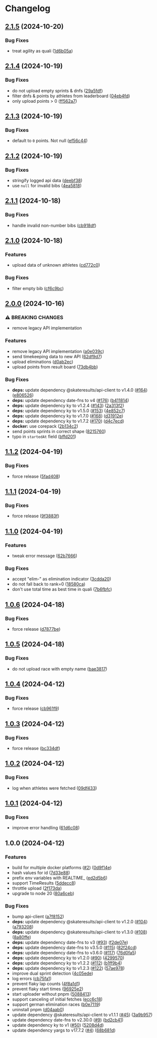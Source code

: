 # Changelog

## [2.1.5](https://github.com/skateresults/realtime-uploader/compare/v2.1.4...v2.1.5) (2024-10-20)


### Bug Fixes

* treat agility as quali ([1d6b05a](https://github.com/skateresults/realtime-uploader/commit/1d6b05a519ef9932751998c12b8e4635ce39e45d))

## [2.1.4](https://github.com/skateresults/realtime-uploader/compare/v2.1.3...v2.1.4) (2024-10-19)


### Bug Fixes

* do not upload empty sprints & dnfs ([29a5fdf](https://github.com/skateresults/realtime-uploader/commit/29a5fdfa65df8c10a9205161b650974a1095013e))
* filter dnfs & points by athletes from leaderboard ([04eb4fd](https://github.com/skateresults/realtime-uploader/commit/04eb4fdd8a4fcd816428f2b25ed46af88f11f477))
* only upload points &gt; 0 ([ff562a7](https://github.com/skateresults/realtime-uploader/commit/ff562a7b102b924ccce66c46700550a33e96141e))

## [2.1.3](https://github.com/skateresults/realtime-uploader/compare/v2.1.2...v2.1.3) (2024-10-19)


### Bug Fixes

* default to `0` points. Not null ([ef56c44](https://github.com/skateresults/realtime-uploader/commit/ef56c4437d2b936af5681a4209655d432765910c))

## [2.1.2](https://github.com/skateresults/realtime-uploader/compare/v2.1.1...v2.1.2) (2024-10-19)


### Bug Fixes

* stringify logged api data ([deebf38](https://github.com/skateresults/realtime-uploader/commit/deebf3828c8e31aa826c5ae7a2a623ae9148e40f))
* use `null` for invalid bibs ([4ea5818](https://github.com/skateresults/realtime-uploader/commit/4ea58189cf926e514efd5b38bd5f10e681e4e55a))

## [2.1.1](https://github.com/skateresults/realtime-uploader/compare/v2.1.0...v2.1.1) (2024-10-18)


### Bug Fixes

* handle invalid non-number bibs ([cb918df](https://github.com/skateresults/realtime-uploader/commit/cb918dfac26e73bdea8f21619d26fae291ca9b28))

## [2.1.0](https://github.com/skateresults/realtime-uploader/compare/v2.0.0...v2.1.0) (2024-10-18)


### Features

* upload data of unknown athletes ([cd772c0](https://github.com/skateresults/realtime-uploader/commit/cd772c070d6b11d5752a7d430fae2d603daec9ab))


### Bug Fixes

* filter empty bib ([cf6c9bc](https://github.com/skateresults/realtime-uploader/commit/cf6c9bc9523d537e3119c7192c214a9ddb71847f))

## [2.0.0](https://github.com/skateresults/realtime-uploader/compare/v1.1.2...v2.0.0) (2024-10-16)


### ⚠ BREAKING CHANGES

* remove legacy API implementation

### Features

* remove legacy API implementation ([a0e039c](https://github.com/skateresults/realtime-uploader/commit/a0e039c3b839ddc5740faaa84607ae443efb20cd))
* send timekeeping data to new API ([62df9d7](https://github.com/skateresults/realtime-uploader/commit/62df9d70ce4fe771b250de50d291477090371a1f))
* upload eliminations ([d0ab2ec](https://github.com/skateresults/realtime-uploader/commit/d0ab2ec232437bfe5a1a4b5c9444ad7a2370b9ec))
* upload points from result board ([73db4bb](https://github.com/skateresults/realtime-uploader/commit/73db4bba018c0dfb48c77d8cbfe6d258ac7fb555))


### Bug Fixes

* **deps:** update dependency @skateresults/api-client to v1.4.0 ([#164](https://github.com/skateresults/realtime-uploader/issues/164)) ([e806526](https://github.com/skateresults/realtime-uploader/commit/e8065265f2f3d8c137974460c6ce3427b4e73cd1))
* **deps:** update dependency date-fns to v4 ([#176](https://github.com/skateresults/realtime-uploader/issues/176)) ([b411814](https://github.com/skateresults/realtime-uploader/commit/b4118143e6fb1e31c576a0161f3bf939a5957749))
* **deps:** update dependency ky to v1.2.4 ([#143](https://github.com/skateresults/realtime-uploader/issues/143)) ([2a313f2](https://github.com/skateresults/realtime-uploader/commit/2a313f22c48b9dce762e8a83eb60ac915a66b70e))
* **deps:** update dependency ky to v1.5.0 ([#153](https://github.com/skateresults/realtime-uploader/issues/153)) ([4e852c7](https://github.com/skateresults/realtime-uploader/commit/4e852c7069cfa68f2c5fa912362ae16c00ca5317))
* **deps:** update dependency ky to v1.7.0 ([#168](https://github.com/skateresults/realtime-uploader/issues/168)) ([d31912e](https://github.com/skateresults/realtime-uploader/commit/d31912e67921064791ffde1fc26192c4074f0c5c))
* **deps:** update dependency ky to v1.7.2 ([#170](https://github.com/skateresults/realtime-uploader/issues/170)) ([d4c7ecd](https://github.com/skateresults/realtime-uploader/commit/d4c7ecdd5ecceeff83b47d88a4190e4d518dda1b))
* **docker:** use corepack ([2b134c2](https://github.com/skateresults/realtime-uploader/commit/2b134c231a55f53cbb4471f5d2a51a09d951b78d))
* send points sprints in correct shape ([8215760](https://github.com/skateresults/realtime-uploader/commit/821576065dce1b6948f277283bddbbb6cc5b0552))
* typo in `startedAt` field ([bffd201](https://github.com/skateresults/realtime-uploader/commit/bffd201dc9a9370b2df63e7be0d0127a7ec2fd14))

## [1.1.2](https://github.com/skateresults/realtime-uploader/compare/v1.1.1...v1.1.2) (2024-04-19)


### Bug Fixes

* force release ([5fad408](https://github.com/skateresults/realtime-uploader/commit/5fad4087b56f49d5caedfbc8de6a4dacc7f835fa))

## [1.1.1](https://github.com/skateresults/realtime-uploader/compare/v1.1.0...v1.1.1) (2024-04-19)


### Bug Fixes

* force release ([9f3883f](https://github.com/skateresults/realtime-uploader/commit/9f3883fc2cec17e7c786037aa2bb6c031d87acf3))

## [1.1.0](https://github.com/skateresults/realtime-uploader/compare/v1.0.6...v1.1.0) (2024-04-19)


### Features

* tweak error message ([62b7666](https://github.com/skateresults/realtime-uploader/commit/62b7666ccac05ea39e1532910997ae21a68d1b11))


### Bug Fixes

* accept "elim-" as elimination indicator ([3cdda20](https://github.com/skateresults/realtime-uploader/commit/3cdda2078ce2a00a6bac39eb59a76f79e82b51d2))
* do not fall back to rank=0 ([18580ca](https://github.com/skateresults/realtime-uploader/commit/18580cab78df19d88ed9bb63f1e2a84165dee60f))
* don't use total time as best time in quali ([7b6fbfc](https://github.com/skateresults/realtime-uploader/commit/7b6fbfcba28220acb77024f0f3be57137f412a45))

## [1.0.6](https://github.com/skateresults/realtime-uploader/compare/v1.0.5...v1.0.6) (2024-04-18)


### Bug Fixes

* force release ([d7877be](https://github.com/skateresults/realtime-uploader/commit/d7877be9873613a6459beb88d3f899cadf6c6d7e))

## [1.0.5](https://github.com/skateresults/realtime-uploader/compare/v1.0.4...v1.0.5) (2024-04-18)


### Bug Fixes

* do not upload race with empty name ([bae3817](https://github.com/skateresults/realtime-uploader/commit/bae3817e9d2e2571d01e59f9428cfa0a51f463ae))

## [1.0.4](https://github.com/skateresults/realtime-uploader/compare/v1.0.3...v1.0.4) (2024-04-12)


### Bug Fixes

* force release ([cb961f9](https://github.com/skateresults/realtime-uploader/commit/cb961f96cec1e7587982d6ed040fa4c12ad590c0))

## [1.0.3](https://github.com/skateresults/realtime-uploader/compare/v1.0.2...v1.0.3) (2024-04-12)


### Bug Fixes

* force release ([bc334df](https://github.com/skateresults/realtime-uploader/commit/bc334df5ad35f1319a83c519ef5b9ed791851745))

## [1.0.2](https://github.com/skateresults/realtime-uploader/compare/v1.0.1...v1.0.2) (2024-04-12)


### Bug Fixes

* log when athletes were fetched ([09df433](https://github.com/skateresults/realtime-uploader/commit/09df4331aa21033f5bf3705d8a8b5da5cf480e1b))

## [1.0.1](https://github.com/skateresults/realtime-uploader/compare/v1.0.0...v1.0.1) (2024-04-12)


### Bug Fixes

* improve error handling ([61d6c08](https://github.com/skateresults/realtime-uploader/commit/61d6c088531707bec5ff69d2c497e130885e320a))

## 1.0.0 (2024-04-12)


### Features

* build for multiple docker platforms ([#2](https://github.com/skateresults/realtime-uploader/issues/2)) ([0d9f14e](https://github.com/skateresults/realtime-uploader/commit/0d9f14ec8d5f7b9f54217138183a9804e7151d76))
* hash values for id ([7d33e88](https://github.com/skateresults/realtime-uploader/commit/7d33e886f3eaf0d6424136c8cfa14fa15ea6879d))
* prefix env variables with REALTIME_ ([ed2d5b6](https://github.com/skateresults/realtime-uploader/commit/ed2d5b6b77087c94781d9404bcfb8c5899179fec))
* support TimeResults ([5ddecc8](https://github.com/skateresults/realtime-uploader/commit/5ddecc8b7e7ffdd3562da7ae15bc14033f3926f1))
* throttle upload ([2f173da](https://github.com/skateresults/realtime-uploader/commit/2f173da6f94e8758d4db30d01a3749fa66c54ed0))
* upgrade to node 20 ([80a6ceb](https://github.com/skateresults/realtime-uploader/commit/80a6ceb150d78c74d942a26014052918442e9d05))


### Bug Fixes

* bump api-client ([a7f8152](https://github.com/skateresults/realtime-uploader/commit/a7f8152804c9ea75dd5cf3299cb39fe729d0c5a7))
* **deps:** update dependency @skateresults/api-client to v1.2.0 ([#104](https://github.com/skateresults/realtime-uploader/issues/104)) ([a793208](https://github.com/skateresults/realtime-uploader/commit/a793208a640a1188783c4437c619ff977e9aecd0))
* **deps:** update dependency @skateresults/api-client to v1.3.0 ([#108](https://github.com/skateresults/realtime-uploader/issues/108)) ([8a80ffe](https://github.com/skateresults/realtime-uploader/commit/8a80ffeca2ae4142e864f9031eee3039462ad6f2))
* **deps:** update dependency date-fns to v3 ([#93](https://github.com/skateresults/realtime-uploader/issues/93)) ([f2de07e](https://github.com/skateresults/realtime-uploader/commit/f2de07eec82bc1d723a4e6ce3e505835d63469ba))
* **deps:** update dependency date-fns to v3.5.0 ([#115](https://github.com/skateresults/realtime-uploader/issues/115)) ([82f24cd](https://github.com/skateresults/realtime-uploader/commit/82f24cd241c1aa3e48502485360f931f970f95bd))
* **deps:** update dependency date-fns to v3.6.0 ([#117](https://github.com/skateresults/realtime-uploader/issues/117)) ([76d0fa5](https://github.com/skateresults/realtime-uploader/commit/76d0fa5eb82b23a0e63c2e9bd5d902dcfdc2ee8f))
* **deps:** update dependency ky to v1.2.0 ([#90](https://github.com/skateresults/realtime-uploader/issues/90)) ([4299570](https://github.com/skateresults/realtime-uploader/commit/4299570871c3721f050a8836b8ef7ee062669ca8))
* **deps:** update dependency ky to v1.2.2 ([#112](https://github.com/skateresults/realtime-uploader/issues/112)) ([b1ff9b4](https://github.com/skateresults/realtime-uploader/commit/b1ff9b4762cd94fa8a62aebaa1c29037c6042d16))
* **deps:** update dependency ky to v1.2.3 ([#122](https://github.com/skateresults/realtime-uploader/issues/122)) ([57ae978](https://github.com/skateresults/realtime-uploader/commit/57ae978353e5e99164496ed6f8e3afabf0bc43e2))
* improve dual sprint detection ([4c05ede](https://github.com/skateresults/realtime-uploader/commit/4c05ede99df8f4ccee5fc783748c14922c70f6fb))
* log errors ([cb75fa1](https://github.com/skateresults/realtime-uploader/commit/cb75fa1a8c5768a0f479293b3f5cc98ea4a8fde4))
* prevent flaky lap counts ([4f8a1d1](https://github.com/skateresults/realtime-uploader/commit/4f8a1d1574c2bf1b1c30184072215184bd960945))
* prevent flaky start times ([96925e2](https://github.com/skateresults/realtime-uploader/commit/96925e2343d9d598a1ec4ea4fe119b01ba535cb0))
* start uploader without pnpm ([5088413](https://github.com/skateresults/realtime-uploader/commit/5088413baf1ec3c3a7e8037e1928255eed9cbbf0))
* support canceling of initial fetches ([ecc6c18](https://github.com/skateresults/realtime-uploader/commit/ecc6c189da4ef781422e0c044ddb16cbfc1401d9))
* support german elimination races ([b0e7119](https://github.com/skateresults/realtime-uploader/commit/b0e711984449e4ee604d31662ef087c8f6f80708))
* uninstall pnpm ([d04aab0](https://github.com/skateresults/realtime-uploader/commit/d04aab07f5d59d739060eabdd20b72a0e7b5f8ea))
* update dependency @skateresults/api-client to v1.1.1 ([#45](https://github.com/skateresults/realtime-uploader/issues/45)) ([3a9b957](https://github.com/skateresults/realtime-uploader/commit/3a9b957672314db103b912f767577bf5cd4289a0))
* update dependency date-fns to v2.30.0 ([#9](https://github.com/skateresults/realtime-uploader/issues/9)) ([bd2cb41](https://github.com/skateresults/realtime-uploader/commit/bd2cb41f8d49cab26a44b4129f9c09bc2bcaa5ba))
* update dependency ky to v1 ([#50](https://github.com/skateresults/realtime-uploader/issues/50)) ([5208d4d](https://github.com/skateresults/realtime-uploader/commit/5208d4d023bb78b225294f11c4f2bb91e1696a9c))
* update dependency yargs to v17.7.2 ([#4](https://github.com/skateresults/realtime-uploader/issues/4)) ([68b681d](https://github.com/skateresults/realtime-uploader/commit/68b681d9c428b7d2e61c162bf728658f50d2ba42))
